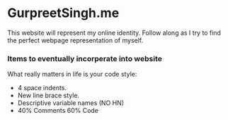 # GurpreetSingh.me
This website will represent my online identity.
Follow along as I try to find the perfect webpage representation of myself.

### Items to eventually incorperate into website
What really matters in life is your code style:
- 4 space indents. 
- New line brace style.
- Descriptive variable names (NO HN)
- 40% Comments 60% Code
